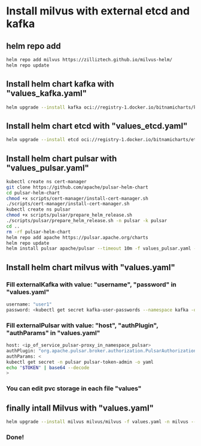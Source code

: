 # Install milvus with external etcd and kafka

## helm repo add
```bash
helm repo add milvus https://zilliztech.github.io/milvus-helm/
helm repo update
```

## Install helm chart kafka with "values_kafka.yaml"
```bash
helm upgrade --install kafka oci://registry-1.docker.io/bitnamicharts/kafka -f values_kafka.yaml -n kafka --create-namespace
```

## Install helm chart etcd with "values_etcd.yaml"
```bash
helm upgrade --install etcd oci://registry-1.docker.io/bitnamicharts/etcd -f values_etcd.yaml -n etcd --create-namespace
```

## Install helm chart pulsar with "values_pulsar.yaml"
```bash
kubectl create ns cert-manager
git clone https://github.com/apache/pulsar-helm-chart
cd pulsar-helm-chart
chmod +x scripts/cert-manager/install-cert-manager.sh
./scripts/cert-manager/install-cert-manager.sh
kubectl create ns pulsar
chmod +x scripts/pulsar/prepare_helm_release.sh
./scripts/pulsar/prepare_helm_release.sh -n pulsar -k pulsar
cd ..
rm -rf pulsar-helm-chart
helm repo add apache https://pulsar.apache.org/charts
helm repo update
helm install pulsar apache/pulsar --timeout 10m -f values_pulsar.yaml -n pulsar
```

## Install helm chart milvus with "values.yaml"
### Fill externalKafka with value: "username", "password" in "values.yaml"
```bash
username: "user1"
password: <kubectl get secret kafka-user-passwords --namespace kafka -o jsonpath='{.data.client-passwords}' | base64 -d | cut -d , -f 1>
```
### Fill externalPulsar with value: "host", "authPlugin", "authParams" in "values.yaml"
```bash
host: <ip_of_service_pulsar-proxy_in_namespace_pulsar>
authPlugin: "org.apache.pulsar.broker.authorization.PulsarAuthorizationProvider"
authParams: <
kubectl get secret -n pulsar pulsar-token-admin -o yaml
echo "$TOKEN" | base64 --decode
>
```
### You can edit pvc storage in each file "values"

## finally intall Milvus with "values.yaml"
```bash
helm upgrade --install milvus milvus/milvus -f values.yaml -n milvus --create-namespace
```

### Done!
